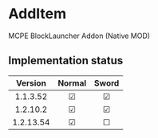 # AddItem  
MCPE BlockLauncher Addon (Native MOD)  

## Implementation status
| Version | Normal | Sword | 
|:-----------:|:-----:|:-----:| 
| 1.1.3.52 | ☑ | ☑ |
| 1.2.10.2 | ☑ | ☑ |
| 1.2.13.54 | ☑ | ☐ |
